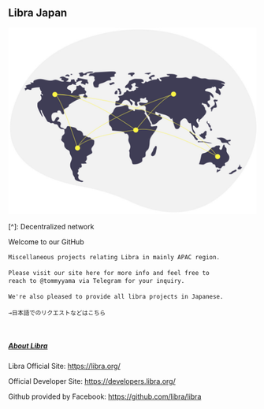 

## Libra Japan

![undraw_connected_world_wuay](undraw_connected_world_wuay.jpg)

[^]:  Decentralized network

 Welcome to our GitHub

```
Miscellaneous projects relating Libra in mainly APAC region.

Please visit our site here for more info and feel free to 
reach to @tommyyama via Telegram for your inquiry. 

We're also pleased to provide all libra projects in Japanese.

→日本語でのリクエストなどはこちら 



```



##### <u>About Libra</u>

Libra Official Site: https://libra.org/

Official Developer Site: https://developers.libra.org/

Github provided by Facebook: https://github.com/libra/libra
